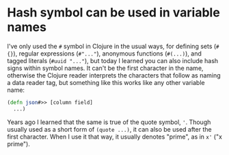 # Hash symbol can be used in variable names

I've only used the `#` symbol in Clojure in the usual ways, for defining sets (`#{}`), regular expressions (`#"..."`), anonymous functions (`#(...)`), and tagged literals (`#uuid "..."`), but today I learned you can also include hash signs within symbol names.
It can't be the first character in the name, otherwise the Clojure reader interprets the characters that follow as naming a data reader tag, but something like this works like any other variable name:

```clojure
(defn json#>> [column field]
  ...)
```

Years ago I learned that the same is true of the quote symbol, `'`.
Though usually used as a short form of `(quote ...)`, it can also be used after the first character.
When I use it that way, it usually denotes "prime", as in `x'` ("x prime").
